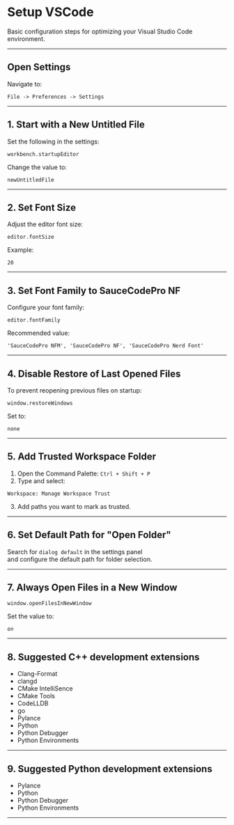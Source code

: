 # Setup VSCode

Basic configuration steps for optimizing your Visual Studio Code environment.

---

## Open Settings

Navigate to:

```
File -> Preferences -> Settings
```

---

## 1. Start with a New Untitled File

Set the following in the settings:

```
workbench.startupEditor
```

Change the value to:

```
newUntitledFile
```

---

## 2. Set Font Size

Adjust the editor font size:

```
editor.fontSize
```

Example:

```
20
```

---

## 3. Set Font Family to SauceCodePro NF

Configure your font family:

```
editor.fontFamily
```

Recommended value:

```
'SauceCodePro NFM', 'SauceCodePro NF', 'SauceCodePro Nerd Font'
```

---

## 4. Disable Restore of Last Opened Files

To prevent reopening previous files on startup:

```
window.restoreWindows
```

Set to:

```
none
```

---

## 5. Add Trusted Workspace Folder

1. Open the Command Palette: `Ctrl + Shift + P`
2. Type and select:

```
Workspace: Manage Workspace Trust
```

3. Add paths you want to mark as trusted.

---

## 6. Set Default Path for "Open Folder"

Search for `dialog default` in the settings panel  
and configure the default path for folder selection.

---

## 7. Always Open Files in a New Window

```
window.openFilesInNewWindow
```

Set the value to:

```
on
```

---

## 8. Suggested C++ development extensions

- Clang-Format
- clangd
- CMake IntelliSence
- CMake Tools
- CodeLLDB
- go
- Pylance
- Python
- Python Debugger
- Python Environments

---

## 9. Suggested Python development extensions

- Pylance
- Python
- Python Debugger
- Python Environments

---